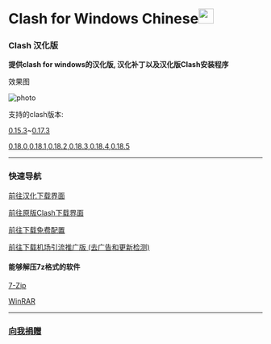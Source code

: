 # Clash for Windows Chinese<img src="https://github.com/ender-zhao/Clash-for-Windows_Chinese/blob/main/image/image_clash.png?raw=true" width="30" height="30">
### Clash 汉化版

**提供clash for windows的汉化版, 汉化补丁以及汉化版Clash安装程序**

效果图

![photo](https://github.com/ender-zhao/Clash-for-Windows_Chinese/blob/main/image/Image_Clash_Chinese-0.18.4.png?raw=true)

支持的clash版本: 

[0.15.3](https://github.com/ender-zhao/Clash-for-Windows_Chinese/releases/tag/Clash-V0.15.3_CN-V4)~[0.17.3](https://github.com/ender-zhao/Clash-for-Windows_Chinese/releases/tag/Clash-V0.17.3_CN)

[0.18.0](https://github.com/ender-zhao/Clash-for-Windows_Chinese/releases/tag/Clash-V0.18.0_CN),[0.18.1](https://github.com/ender-zhao/Clash-for-Windows_Chinese/releases/tag/Clash-V0.18.1_CN),[0.18.2](https://github.com/ender-zhao/Clash-for-Windows_Chinese/releases/tag/Clash-V0.18.2_CN),[0.18.3](https://github.com/ender-zhao/Clash-for-Windows_Chinese/releases/tag/Clash-V0.18.3_CN),[0.18.4](https://github.com/ender-zhao/Clash-for-Windows_Chinese/releases/tag/Clash-V0.18.4_CN),[0.18.5](https://github.com/ender-zhao/Clash-for-Windows_Chinese/releases/tag/Clash-V0.18.5_CN)

***
### 快速导航
[前往汉化下载界面](https://github.com/ender-zhao/Clash-for-Windows_Chinese/releases)

[前往原版Clash下载界面](https://github.com/Fndroid/clash_for_windows_pkg/releases)

[前往下载免费配置](https://github.com/ender-zhao/Clash_Configuration)

[前往下载机场引流推广版 (去广告和更新检测)](https://github.com/ender-zhao/Clash-for-Windows_Chinese/releases/tag/Clash-custom-made)

#### 能够解压7z格式的软件

[7-Zip](https://www.7-zip.org/)

[WinRAR](https://www.rarlab.com/)

***
### [向我捐赠](https://github.com/ender-zhao/EZ)
